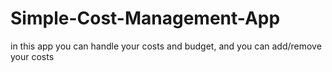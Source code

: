 # Simple-Cost-Management-App
in this app you can handle your costs and budget, and you can add/remove your costs
